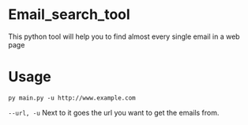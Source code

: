 # Email_search_tool
This python tool will help you to find almost every single email in a web page

# Usage
`py main.py -u http://www.example.com`

`--url, -u` Next to it goes the url you want to get the emails from.
